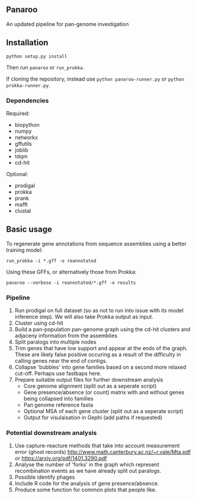## Panaroo

An updated pipeline for pan-genome investigation

## Installation
```
python setup.py install
```
Then run `panaroo` or `run_prokka`.

If cloning the repository, instead use `python panaroo-runner.py` or `python prokka-runner.py`.

### Dependencies
Required:
* biopython
* numpy
* networkx
* gffutils
* joblib
* tdqm
* cd-hit

Optional:
* prodigal
* prokka
* prank
* mafft
* clustal

## Basic usage
To regenerate gene annotations from sequence assemblies using a better training model:
```
run_prokka -i *.gff -o reannotated
```

Using these GFFs, or alternatively those from Prokka:
```
panaroo --verbose -i reannotated/*.gff -o results
```

### Pipeline

1. Run prodigal on full dataset (so as not to run into issue with its model inference step). We will also take Prokka output as input.
2. Cluster using cd-hit
3. Build a pan-population pan-genome graph using the cd-hit clusters and adjaceny information from the assemblies
4. Split paralogs into multiple nodes
5. Trim genes that have low support and appear at the ends of the graph. These are likely false positive occuring as a result of the difficulty in calling genes near the end of contigs.
6. Collapse 'bubbles' into gene families based on a second more relaxed cut-off. Perhaps use fastbaps here.
7. Prepare suitable output files for further downstream analysis
    * Core genome alignment (split out as a seperate script)
    * Gene presence/absence (or count) matrix with and without genes being collapsed into families
    * Pan genome reference fasta
    * Optional MSA of each gene cluster (split out as a seperate script)
    * Output for visulaisation in Gephi (add paths if requested)

### Potential downstream analysis

1. Use capture-reacture methods that take into account measurement error (ghost records) http://www.math.canterbury.ac.nz/~r.vale/Mta.pdf or https://arxiv.org/pdf/1401.3290.pdf
2. Analyse the number of 'forks' in the graph which represent recombination events as we have already split out paralogs.
3. Possible identify phages
4. Include R code for the analysis of gene presence/absence.
5. Produce some function for common plots that people like.
